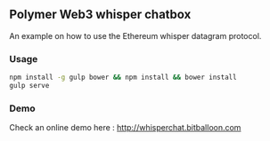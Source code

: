## Polymer Web3 whisper chatbox

An example on how to use the Ethereum whisper datagram protocol. 

### Usage

```sh
npm install -g gulp bower && npm install && bower install
gulp serve
```

### Demo
Check an online demo here : http://whisperchat.bitballoon.com

